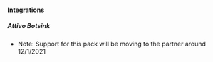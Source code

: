 #### Integrations
##### Attivo Botsink
- Note: Support for this pack will be moving to the partner around 12/1/2021
